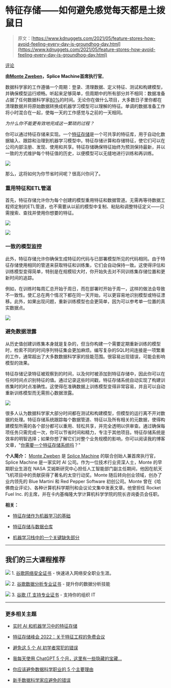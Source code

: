 # 特征存储——如何避免感觉每天都是土拨鼠日

> 原文：[https://www.kdnuggets.com/2021/05/feature-stores-how-avoid-feeling-every-day-is-groundhog-day.html](https://www.kdnuggets.com/2021/05/feature-stores-how-avoid-feeling-every-day-is-groundhog-day.html)

[评论](#comments)

**由[Monte Zweben](https://www.linkedin.com/in/mzweben/)，Splice Machine首席执行官**。

数据科学家的工作遵循一个周期：登录、清理数据、定义特征、测试和构建模型，并确保模型运行顺畅。听起来足够简单，但周期中的所有部分并不相同：数据准备占据了任何数据科学家[80%](https://www.forbes.com/sites/gilpress/2016/03/23/data-preparation-most-time-consuming-least-enjoyable-data-science-task-survey-says/?sh=4c15c90e6f63)的时间。无论你在做什么项目，大多数日子里你都在清理数据并将原始数据转换成机器学习模型可以理解的特征。单调的数据准备工作将小时混合在一起，使每一天的工作感觉与之前的一天相同。

*为什么你不能更有效地完成这一繁琐的过程？*

你可以通过特征存储来实现。一个[特征存储](https://towardsdatascience.com/do-you-need-a-feature-store-35b90c3d8963)是一个可共享的特征库，用于自动化数据输入、跟踪和治理到机器学习模型中。特征存储计算和存储特征，使它们可以在公司内部注册、发现、使用和共享。特征存储确保特征始终为预测保持最新，并以一致的方式维护每个特征值的历史，以便模型可以无缝地进行训练和再训练。

![](../Images/ca5699a95d9a8430a7e77e6251b23fbe.png)

那么，这将如何为你节省时间呢？很高兴你问了。

### 重用特征和ETL管道

首先，特征存储允许你为每个创建的模型重用特征和数据管道。无需再等待数据工程师定制的ETL管道，也不需要从以前的模型中复制、粘贴和调整特征定义——只需搜索、查找并使用你想要的特征。

![](../Images/e2b79b185839081707b4347e30c52df7.png)

![](../Images/ed89274134d976ebaf113ecde1ff9ef2.png)

### 一致的模型监控

此外，特征存储允许你确保生成特征的代码与已部署模型所见的代码相同。由于特征存储使用相同的管道来获取特征和训练集，它们会自动保持一致。这使得评估和训练模型变得简单，特别是在规模较大时，你开始失去对不同训练集存储位置和更新时间的追踪。

例如，在训练时每周汇总开始于周日，而在部署时开始于周一，这样的做法会导致不一致性。使汇总在两个情况下都在同一天开始，可以更容易地识别模型或特征漂移。此外，如果出现问题，重新训练模型也会更简单，因为可以参考单一位置的真实数据点。

![](../Images/b295a1b54199dd45ce2dae168004efd3.png)

### 避免数据泄露

从历史值创建训练集本身就是复杂的，但当你构建一个需要定期重新训练的模型时，检索不同的时间序列特征集会更加麻烦。编写复杂的SQL时间连接是一项繁重的工作，通常超出了大多数数据科学家的技能范围。很容易出现错误，可能会影响模型的效果。

特征存储记录特征被观察到的时间，以及何时被添加到特征存储中，因此你可以在任何时间点识别特征的值。通过记录这些时间戳，特征存储系统自动实现了构建训练集时的时点准确性。这使得在准确数据上训练模型变得非常容易，并且可以自动重新训练模型而无需担心数据泄露。

![](../Images/90e3d7a0bc3716f900e17c312ec3c354.png)

很多人认为数据科学家大部分时间都在测试和构建模型，但模型的运行离不开对数据的处理。特征存储系统跟踪每个数据管道、特征以及所有相关的元数据，使得构建模型所需的各个部分都可以重用、轻松共享，并完全透明以供审查。通过确保每项任务只需完成一次，你可以节省时间和精力，专注于其他项目。特征存储系统是效率的明智选择；如果你想了解它们对整个业务规模的影响，你可以阅读我的博客文章，"[你需要一个特征存储系统吗](https://towardsdatascience.com/do-you-need-a-feature-store-35b90c3d8963)？"

**个人简介：** [Monte Zweben](https://www.linkedin.com/in/mzweben/) 是 [Splice Machine](https://splicemachine.com/) 的联合创始人兼首席执行官，Splice Machine 是一家实时 AI 公司。作为一位技术行业资深人士，Monte 的早期职业生涯在 NASA 艾姆斯研究中心担任人工智能部门副主任期间，他因在航天飞机项目中的贡献获得了著名的太空行动奖。Monte 随后转向创业领域，创办了业内领先的 Blue Martini 和 Red Pepper Software 初创公司。Monte 曾在《哈佛商业评论》、各种计算机科学期刊和会议论文集中发表文章。他曾担任 Rocket Fuel Inc. 的主席，并在卡内基梅隆大学计算机科学学院的院长咨询委员会任职。

**相关：**

+   [特征存储作为机器学习的基础](https://www.kdnuggets.com/2021/02/feature-store-foundation-machine-learning.html)

+   [特征存储与数据仓库](https://www.kdnuggets.com/2020/12/feature-store-vs-data-warehouse.html)

+   [机器学习栈中的一个关键缺失部分](https://www.kdnuggets.com/2020/04/missing-part-machine-learning-stack.html)

* * *

## 我们的三大课程推荐

![](../Images/0244c01ba9267c002ef39d4907e0b8fb.png) 1\. [谷歌网络安全证书](https://www.kdnuggets.com/google-cybersecurity) - 快速进入网络安全职业生涯。

![](../Images/e225c49c3c91745821c8c0368bf04711.png) 2\. [谷歌数据分析专业证书](https://www.kdnuggets.com/google-data-analytics) - 提升你的数据分析技能

![](../Images/0244c01ba9267c002ef39d4907e0b8fb.png) 3\. [谷歌 IT 支持专业证书](https://www.kdnuggets.com/google-itsupport) - 支持你的组织 IT

* * *

### 更多相关主题

+   [实时 AI 和机器学习中的特征存储](https://www.kdnuggets.com/2022/03/feature-stores-realtime-ai-machine-learning.html)

+   [特征存储峰会 2022：关于特征工程的免费会议](https://www.kdnuggets.com/2022/10/hopsworks-feature-store-summit-2022-free-conference-feature-engineering.html)

+   [避免这 5 个 AI 初学者常犯的错误](https://www.kdnuggets.com/avoid-these-5-common-mistakes-every-novice-in-ai-makes)

+   [我每天使用 ChatGPT 5 个月，这里有一些隐藏的宝藏…](https://www.kdnuggets.com/2023/07/used-chatgpt-every-day-5-months-hidden-gems-change-life.html)

+   [你应该避免数据科学职业的 5 个主要理由](https://www.kdnuggets.com/2022/04/top-5-reasons-avoid-data-science-career.html)

+   [新手数据科学家应避免的错误](https://www.kdnuggets.com/2022/06/mistakes-newbie-data-scientists-avoid.html)
